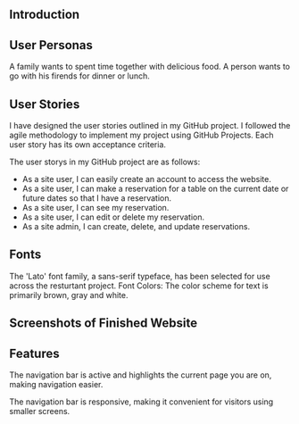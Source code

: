 ## Introduction ##


## User Personas ##

A family wants to spent time together with delicious food.
A person wants to go with his firends for dinner or lunch. 

## User Stories ##
I have designed the user stories outlined in my GitHub project.
I followed the agile methodology to implement my project using GitHub Projects.
Each user story has its own acceptance criteria.

The user storys in my GitHub project are as follows:

* As a site user, I can easily create an account to access the website.
* As a site user, I can make a reservation for a table on the current date or future dates so that I have a reservation.
* As a site user, I can see my reservation.
* As a site user, I can edit or delete my reservation.
* As a site admin, I can create, delete, and update reservations.

## Fonts ##
The 'Lato' font family, a sans-serif typeface, has been selected for use across the resturtant project. Font Colors: The color scheme for text is primarily brown, gray and white.

## Screenshots of Finished Website ##

## Features ##

The navigation bar is active and highlights the current page you are on, making navigation easier.

The navigation bar is responsive, making it convenient for visitors using smaller screens.
